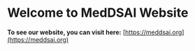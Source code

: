 # Welcome to MedDSAI Website

**To see our website, you can visit here:** [https://meddsai.org](https://meddsai.org)
